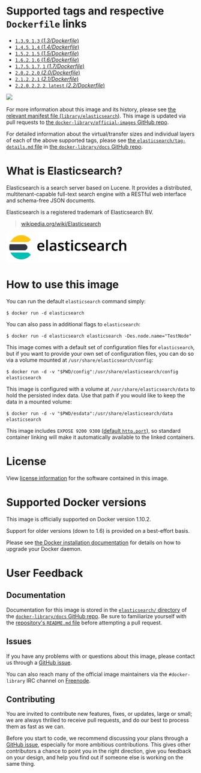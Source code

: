 # Supported tags and respective `Dockerfile` links

-	[`1.3.9`, `1.3` (*1.3/Dockerfile*)](https://github.com/docker-library/elasticsearch/blob/c3d6d0417654c4e19b4e9e3308dddca321325cd2/1.3/Dockerfile)
-	[`1.4.5`, `1.4` (*1.4/Dockerfile*)](https://github.com/docker-library/elasticsearch/blob/c3d6d0417654c4e19b4e9e3308dddca321325cd2/1.4/Dockerfile)
-	[`1.5.2`, `1.5` (*1.5/Dockerfile*)](https://github.com/docker-library/elasticsearch/blob/c3d6d0417654c4e19b4e9e3308dddca321325cd2/1.5/Dockerfile)
-	[`1.6.2`, `1.6` (*1.6/Dockerfile*)](https://github.com/docker-library/elasticsearch/blob/c3d6d0417654c4e19b4e9e3308dddca321325cd2/1.6/Dockerfile)
-	[`1.7.5`, `1.7`, `1` (*1.7/Dockerfile*)](https://github.com/docker-library/elasticsearch/blob/c3d6d0417654c4e19b4e9e3308dddca321325cd2/1.7/Dockerfile)
-	[`2.0.2`, `2.0` (*2.0/Dockerfile*)](https://github.com/docker-library/elasticsearch/blob/c3d6d0417654c4e19b4e9e3308dddca321325cd2/2.0/Dockerfile)
-	[`2.1.2`, `2.1` (*2.1/Dockerfile*)](https://github.com/docker-library/elasticsearch/blob/c3d6d0417654c4e19b4e9e3308dddca321325cd2/2.1/Dockerfile)
-	[`2.2.0`, `2.2`, `2`, `latest` (*2.2/Dockerfile*)](https://github.com/docker-library/elasticsearch/blob/c3d6d0417654c4e19b4e9e3308dddca321325cd2/2.2/Dockerfile)

[![](https://badge.imagelayers.io/elasticsearch:latest.svg)](https://imagelayers.io/?images=elasticsearch:1.3.9,elasticsearch:1.4.5,elasticsearch:1.5.2,elasticsearch:1.6.2,elasticsearch:1.7.5,elasticsearch:2.0.2,elasticsearch:2.1.2,elasticsearch:2.2.0)

For more information about this image and its history, please see [the relevant manifest file (`library/elasticsearch`)](https://github.com/docker-library/official-images/blob/master/library/elasticsearch). This image is updated via pull requests to [the `docker-library/official-images` GitHub repo](https://github.com/docker-library/official-images).

For detailed information about the virtual/transfer sizes and individual layers of each of the above supported tags, please see [the `elasticsearch/tag-details.md` file](https://github.com/docker-library/docs/blob/master/elasticsearch/tag-details.md) in [the `docker-library/docs` GitHub repo](https://github.com/docker-library/docs).

# What is Elasticsearch?

Elasticsearch is a search server based on Lucene. It provides a distributed, multitenant-capable full-text search engine with a RESTful web interface and schema-free JSON documents.

Elasticsearch is a registered trademark of Elasticsearch BV.

> [wikipedia.org/wiki/Elasticsearch](https://en.wikipedia.org/wiki/Elasticsearch)

![logo](https://raw.githubusercontent.com/docker-library/docs/7688e51a41c0c10dca4e6c376be886ce64b9620f/elasticsearch/logo.png)

# How to use this image

You can run the default `elasticsearch` command simply:

```console
$ docker run -d elasticsearch
```

You can also pass in additional flags to `elasticsearch`:

```console
$ docker run -d elasticsearch elasticsearch -Des.node.name="TestNode"
```

This image comes with a default set of configuration files for `elasticsearch`, but if you want to provide your own set of configuration files, you can do so via a volume mounted at `/usr/share/elasticsearch/config`:

```console
$ docker run -d -v "$PWD/config":/usr/share/elasticsearch/config elasticsearch
```

This image is configured with a volume at `/usr/share/elasticsearch/data` to hold the persisted index data. Use that path if you would like to keep the data in a mounted volume:

```console
$ docker run -d -v "$PWD/esdata":/usr/share/elasticsearch/data elasticsearch
```

This image includes `EXPOSE 9200 9300` ([default `http.port`](http://www.elastic.co/guide/en/elasticsearch/reference/1.5/modules-http.html)), so standard container linking will make it automatically available to the linked containers.

# License

View [license information](https://github.com/elasticsearch/elasticsearch/blob/66b5ed86f7adede8102cd4d979b9f4924e5bd837/LICENSE.txt) for the software contained in this image.

# Supported Docker versions

This image is officially supported on Docker version 1.10.2.

Support for older versions (down to 1.6) is provided on a best-effort basis.

Please see [the Docker installation documentation](https://docs.docker.com/installation/) for details on how to upgrade your Docker daemon.

# User Feedback

## Documentation

Documentation for this image is stored in the [`elasticsearch/` directory](https://github.com/docker-library/docs/tree/master/elasticsearch) of the [`docker-library/docs` GitHub repo](https://github.com/docker-library/docs). Be sure to familiarize yourself with the [repository's `README.md` file](https://github.com/docker-library/docs/blob/master/README.md) before attempting a pull request.

## Issues

If you have any problems with or questions about this image, please contact us through a [GitHub issue](https://github.com/docker-library/elasticsearch/issues).

You can also reach many of the official image maintainers via the `#docker-library` IRC channel on [Freenode](https://freenode.net).

## Contributing

You are invited to contribute new features, fixes, or updates, large or small; we are always thrilled to receive pull requests, and do our best to process them as fast as we can.

Before you start to code, we recommend discussing your plans through a [GitHub issue](https://github.com/docker-library/elasticsearch/issues), especially for more ambitious contributions. This gives other contributors a chance to point you in the right direction, give you feedback on your design, and help you find out if someone else is working on the same thing.
